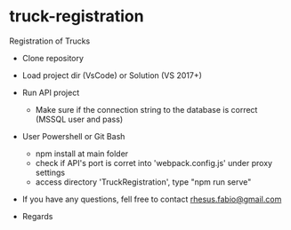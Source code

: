 # truck-registration
Registration of Trucks


- Clone repository

- Load project dir (VsCode) or Solution (VS 2017+)

- Run API project
	- Make sure if the connection string to the database is correct (MSSQL user and pass)

- User Powershell or Git Bash
	- npm install at main folder
	- check if API's port is corret into 'webpack.config.js' under proxy settings
	- access directory 'TruckRegistration', type "npm run serve"

- If you have any questions, fell free to contact rhesus.fabio@gmail.com

- Regards
